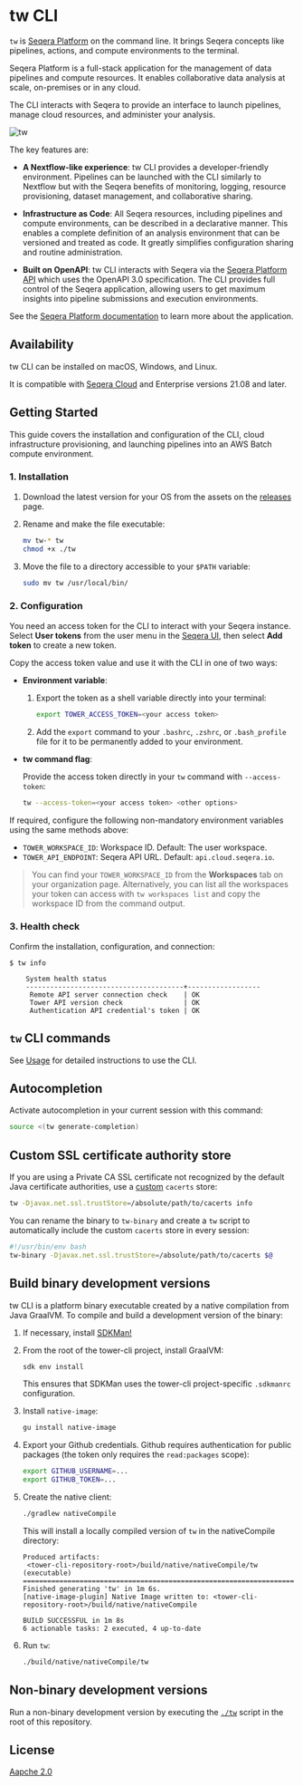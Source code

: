 # tw CLI

`tw` is [Seqera Platform](https://cloud.seqera.io/) on the command line. It brings Seqera concepts like pipelines, actions, and compute environments to the terminal.

Seqera Platform is a full-stack application for the management of data pipelines and compute resources. It enables collaborative data analysis at scale, on-premises or in any cloud.

The CLI interacts with Seqera to provide an interface to launch pipelines, manage cloud resources, and administer your analysis.

![tw](assets/img/tw-screenshot.png)

The key features are:

- **A Nextflow-like experience**: tw CLI provides a developer-friendly environment. Pipelines can be launched with the CLI similarly to Nextflow but with the Seqera benefits of monitoring, logging, resource provisioning, dataset management, and collaborative sharing.

- **Infrastructure as Code**: All Seqera resources, including pipelines and compute environments, can be described in a declarative manner. This enables a complete definition of an analysis environment that can be versioned and treated as code. It greatly simplifies configuration sharing and routine administration.

- **Built on OpenAPI**: tw CLI interacts with Seqera via the [Seqera Platform API](https://cloud.seqera.io/openapi/index.html) which uses the OpenAPI 3.0 specification. The CLI provides full control of the Seqera application, allowing users to get maximum insights into pipeline submissions and execution environments.

See the [Seqera Platform documentation](https://docs.seqera.io/platform/latest) to learn more about the application.

## Availability

tw CLI can be installed on macOS, Windows, and Linux.

It is compatible with [Seqera Cloud](https://cloud.seqera.io/) and Enterprise versions 21.08 and later.

## Getting Started

This guide covers the installation and configuration of the CLI, cloud infrastructure provisioning, and launching pipelines into an AWS Batch compute environment.

### 1. Installation

1. Download the latest version for your OS from the assets on the [releases](https://github.com/seqeralabs/tower-cli/releases) page.

2. Rename and make the file executable:

    ```bash
    mv tw-* tw
    chmod +x ./tw
    ```

3. Move the file to a directory accessible to your `$PATH` variable:

    ```bash
    sudo mv tw /usr/local/bin/
    ```

### 2. Configuration

You need an access token for the CLI to interact with your Seqera instance. Select **User tokens** from the user menu in the [Seqera UI](https://cloud.seqera.io), then select **Add token** to create a new token.

Copy the access token value and use it with the CLI in one of two ways:

- **Environment variable**:

    1. Export the token as a shell variable directly into your terminal:

        ```bash
        export TOWER_ACCESS_TOKEN=<your access token>
        ```

    2. Add the `export` command to your `.bashrc`, `.zshrc`, or `.bash_profile` file for it to be permanently added to your environment.

- **tw command flag**:

    Provide the access token directly in your `tw` command with `--access-token`:

    ```bash
    tw --access-token=<your access token> <other options>
    ```

If required, configure the following non-mandatory environment variables using the same methods above:

- `TOWER_WORKSPACE_ID`: Workspace ID. Default: The user workspace.
- `TOWER_API_ENDPOINT`: Seqera API URL. Default: `api.cloud.seqera.io`.

> You can find your `TOWER_WORKSPACE_ID` from the **Workspaces** tab on your organization page. Alternatively, you can list all the workspaces your token can access with `tw workspaces list` and copy the workspace ID from the command output.

### 3. Health check

Confirm the installation, configuration, and connection:

```console
$ tw info

    System health status
    ---------------------------------------+------------------
     Remote API server connection check    | OK
     Tower API version check               | OK
     Authentication API credential's token | OK
```

## `tw` CLI commands

See [Usage](./USAGE.md) for detailed instructions to use the CLI.

## Autocompletion

Activate autocompletion in your current session with this command:

```bash
source <(tw generate-completion)
```

## Custom SSL certificate authority store

If you are using a Private CA SSL certificate not recognized by the default Java certificate authorities, use a [custom](https://www.baeldung.com/jvm-certificate-store-errors) `cacerts` store:

```bash
tw -Djavax.net.ssl.trustStore=/absolute/path/to/cacerts info
```

You can rename the binary to `tw-binary` and create a `tw` script to automatically include the custom `cacerts` store in every session:

```bash
#!/usr/bin/env bash
tw-binary -Djavax.net.ssl.trustStore=/absolute/path/to/cacerts $@
```

## Build binary development versions

tw CLI is a platform binary executable created by a native compilation from Java GraalVM. To compile and build a development version of the binary:

1. If necessary, install [SDKMan!](https://sdkman.io/)

1. From the root of the tower-cli project, install GraalVM:

    ```bash
    sdk env install
    ```

    This ensures that SDKMan uses the tower-cli project-specific `.sdkmanrc` configuration.

1. Install `native-image`:

    ```bash
    gu install native-image
    ```

1. Export your Github credentials. Github requires authentication for public packages (the token only requires the `read:packages` scope):

    ```bash
    export GITHUB_USERNAME=...
    export GITHUB_TOKEN=...
    ```

1. Create the native client:

    ```bash
    ./gradlew nativeCompile
    ```

    This will install a locally compiled version of `tw` in the nativeCompile directory:

    ```console
    Produced artifacts:
     <tower-cli-repository-root>/build/native/nativeCompile/tw (executable)
    ========================================================================================================================
    Finished generating 'tw' in 1m 6s.
    [native-image-plugin] Native Image written to: <tower-cli-repository-root>/build/native/nativeCompile
    
    BUILD SUCCESSFUL in 1m 8s
    6 actionable tasks: 2 executed, 4 up-to-date
    ```

1. Run `tw`:

    ```bash
    ./build/native/nativeCompile/tw
    ```

## Non-binary development versions

Run a non-binary development version by executing the [`./tw`](tw) script in the root of this repository.

## License

[Aapche 2.0](https://github.com/seqeralabs/tower-cli/blob/master/LICENSE.txt)
